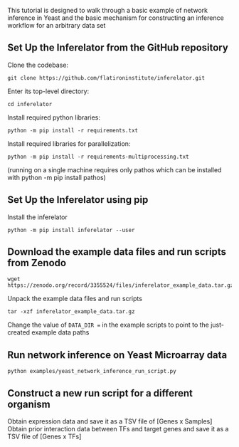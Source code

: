 This tutorial is designed to walk through a basic example of network inference in Yeast and the basic mechanism for
constructing an inference workflow for an arbitrary data set

## Set Up the Inferelator from the GitHub repository

Clone the codebase:
```
git clone https://github.com/flatironinstitute/inferelator.git
```
Enter its top-level directory:
```
cd inferelator
```
Install required python libraries:
```
python -m pip install -r requirements.txt
```
Install required libraries for parallelization:
```
python -m pip install -r requirements-multiprocessing.txt
```
(running on a single machine requires only pathos which can be installed with python -m pip install pathos)


## Set Up the Inferelator using pip

Install the inferelator
```
python -m pip install inferelator --user
```

## Download the example data files and run scripts from Zenodo

```
wget https://zenodo.org/record/3355524/files/inferelator_example_data.tar.gz
```
Unpack the example data files and run scripts
```
tar -xzf inferelator_example_data.tar.gz
```
Change the value of `DATA_DIR =` in the example scripts to point to the just-created example data paths

## Run network inference on Yeast Microarray data

```
python examples/yeast_network_inference_run_script.py
```

## Construct a new run script for a different organism

Obtain expression data and save it as a TSV file of [Genes x Samples]
Obtain prior interaction data between TFs and target genes and save it as a TSV file of [Genes x TFs]
